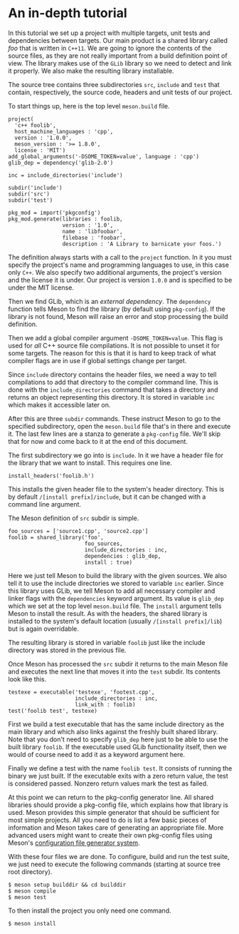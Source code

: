 # An in-depth tutorial

In this tutorial we set up a project with multiple targets, unit tests
and dependencies between targets. Our main product is a shared library
called *foo* that is written in `C++11`. We are going to ignore the
contents of the source files, as they are not really important from a
build definition point of view. The library makes use of the `GLib`
library so we need to detect and link it properly. We also make the
resulting library installable.

The source tree contains three subdirectories `src`, `include` and
`test` that contain, respectively, the source code, headers and unit
tests of our project.

To start things up, here is the top level `meson.build` file.

```meson
project(
  'c++ foolib',
  host_machine_languages : 'cpp',
  version : '1.0.0',
  meson_version : '>= 1.8.0',
  license : 'MIT')
add_global_arguments('-DSOME_TOKEN=value', language : 'cpp')
glib_dep = dependency('glib-2.0')

inc = include_directories('include')

subdir('include')
subdir('src')
subdir('test')

pkg_mod = import('pkgconfig')
pkg_mod.generate(libraries : foolib,
                 version : '1.0',
                 name : 'libfoobar',
                 filebase : 'foobar',
                 description : 'A Library to barnicate your foos.')
```

The definition always starts with a call to the `project` function. In
it you must specify the project's name and programming languages to
use, in this case only `C++`. We also specify two additional
arguments, the project's version and the license it is under. Our
project is version `1.0.0` and is specified to be under the MIT
license.

Then we find GLib, which is an *external dependency*. The `dependency`
function tells Meson to find the library (by default using
`pkg-config`). If the library is not found, Meson will raise an error
and stop processing the build definition.

Then we add a global compiler argument `-DSOME_TOKEN=value`. This flag
is used for *all* C++ source file compilations. It is not possible to
unset it for some targets. The reason for this is that it is hard to
keep track of what compiler flags are in use if global settings change
per target.

Since `include` directory contains the header files, we need a way to
tell compilations to add that directory to the compiler command line.
This is done with the `include_directories` command that takes a
directory and returns an object representing this directory. It is
stored in variable `inc` which makes it accessible later on.

After this are three `subdir` commands. These instruct Meson to go to
the specified subdirectory, open the `meson.build` file that's in
there and execute it. The last few lines are a stanza to generate a
`pkg-config` file. We'll skip that for now and come back to it at the
end of this document.

The first subdirectory we go into is `include`. In it we have a
header file for the library that we want to install. This requires one
line.

```meson
install_headers('foolib.h')
```

This installs the given header file to the system's header directory.
This is by default `/[install prefix]/include`, but it can be changed
with a command line argument.

The Meson definition of `src` subdir is simple.

```meson
foo_sources = ['source1.cpp', 'source2.cpp']
foolib = shared_library('foo',
                        foo_sources,
                        include_directories : inc,
                        dependencies : glib_dep,
                        install : true)
```

Here we just tell Meson to build the library with the given sources.
We also tell it to use the include directories we stored to variable
`inc` earlier. Since this library uses GLib, we tell Meson to add all
necessary compiler and linker flags with the `dependencies` keyword
argument. Its value is `glib_dep` which we set at the top level
`meson.build` file. The `install` argument tells Meson to install the
result. As with the headers, the shared library is installed to the
system's default location (usually `/[install prefix]/lib`) but is
again overridable.

The resulting library is stored in variable `foolib` just like the
include directory was stored in the previous file.

Once Meson has processed the `src` subdir it returns to the main Meson
file and executes the next line that moves it into the `test` subdir.
Its contents look like this.

```meson
testexe = executable('testexe', 'footest.cpp',
                     include_directories : inc,
                     link_with : foolib)
test('foolib test', testexe)
```

First we build a test executable that has the same include directory
as the main library and which also links against the freshly built
shared library. Note that you don't need to specify `glib_dep` here
just to be able to use the built library `foolib`. If the executable
used GLib functionality itself, then we would of course need to add it
as a keyword argument here.

Finally we define a test with the name `foolib test`. It consists of
running the binary we just built. If the executable exits with a zero
return value, the test is considered passed. Nonzero return values
mark the test as failed.

At this point we can return to the pkg-config generator line. All
shared libraries should provide a pkg-config file, which explains how
that library is used. Meson provides this simple generator that should
be sufficient for most simple projects. All you need to do is list a
few basic pieces of information and Meson takes care of generating an
appropriate file. More advanced users might want to create their own
pkg-config files using Meson's [configuration file generator
system](Configuration.md).

With these four files we are done. To configure, build and run the
test suite, we just need to execute the following commands (starting
at source tree root directory).

```console
$ meson setup builddir && cd builddir
$ meson compile
$ meson test
```

To then install the project you only need one command.

```console
$ meson install
```
